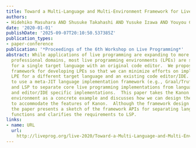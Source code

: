 ```yaml
---
title: Toward a Multi-Language and Multi-Environment Framework for Live Programming
authors:
- Hidehiko Masuhara AND Shusuke Takahashi AND Yusuke Izawa AND Youyou Cong
date: '2020-01-01'
publishDate: '2025-09-07T20:10:50.537385Z'
publication_types:
- paper-conference
publication: '*Proceedings of the 6th Workshop on Live Programming*'
abstract: While applications of live programming are expanding to more practical and
  professional domains, most live programming environments (LPEs) are still developed
  for a single target language with an original code editor.  We propose an implementation
  framework for developing LPEs so that we can minimize efforts on implementing an
  LPE for a different target language and an existing code editor/IDE.  Our idea is
  to use a meta-JIT language implementation framework (e.g., Graal/Truffle and RPython)
  and LSP to separate core live programming implementations from language-specific
  and editor/IDE specific implementations.  This paper takes the Kanon live programming
  environment as a concrete example and discusses how we can design the framework
  to accommodate the features of Kanon.  Although the framework design is still underway,
  the paper presents a sketch of the framework APIs for separating language-specific
  functions and clarifies the requirements to LSP.
links:
- name: URL
  url: 
    http://liveprog.org/live-2020/Toward-a-Multi-Language-and-Multi-Environment-Framework-for-Live-Programming/
---
```

